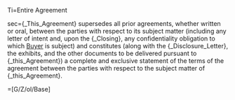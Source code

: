 Ti=Entire Agreement

sec={_This_Agreement} supersedes all prior agreements, whether written or oral, between the parties with respect to its subject matter (including any letter of intent and, upon the {_Closing}, any confidentiality obligation to which <a href="#SPA.Def.Buyer.Def" class="definedterm">Buyer</a> is subject) and constitutes (along with the {_Disclosure_Letter}, the exhibits, and the other documents to be delivered pursuant to {_this_Agreement}) a complete and exclusive statement of the terms of the agreement between the parties with respect to the subject matter of {_this_Agreement}.

=[G/Z/ol/Base]
